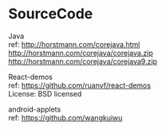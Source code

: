 # SourceCode

Java   
ref: http://horstmann.com/corejava.html   
http://horstmann.com/corejava/corejava.zip
http://horstmann.com/corejava/corejava9.zip


React-demos   
ref: https://github.com/ruanyf/react-demos   
License: BSD licensed

android-applets    
ref: https://github.com/wangkuiwu    





